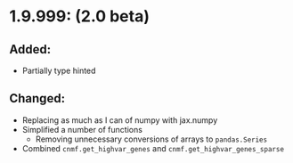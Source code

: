 # 1.9.999: (2.0 beta)

## Added:
- Partially type hinted

## Changed:
- Replacing as much as I can of numpy with jax.numpy
- Simplified a number of functions
    - Removing unnecessary conversions of arrays to `pandas.Series`
- Combined `cnmf.get_highvar_genes` and `cnmf.get_highvar_genes_sparse`
